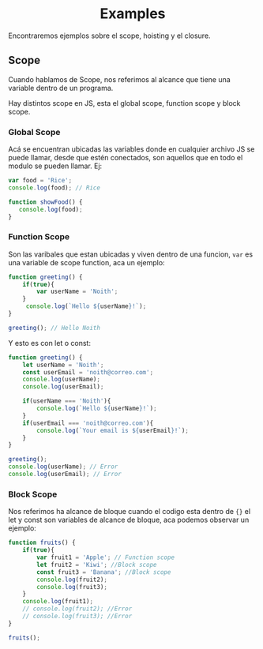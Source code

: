 <h1 align="center">
		Examples
</h1>
Encontraremos ejemplos sobre el scope, hoisting y el closure.

## Scope
Cuando hablamos de Scope, nos referimos al alcance que tiene una variable dentro de un programa.

Hay distintos scope en JS, esta el global scope, function scope y block scope.

### Global Scope
Acá se encuentran ubicadas las variables donde en cualquier archivo JS se puede llamar, desde que estén conectados, son aquellos que en todo el modulo se pueden llamar.
Ej:
```javascript
var food = 'Rice';
console.log(food); // Rice

function showFood() {
   console.log(food);
}
```
### Function Scope
Son las varibales que estan ubicadas y viven dentro de una funcion, ``` var ``` es una variable de scope function, aca un ejemplo:
``` javascript
function greeting() {
    if(true){
		var userName = 'Noith';
    }
	 console.log(`Hello ${userName}!`);
}

greeting(); // Hello Noith
```
Y esto es con let o const:
``` javascript
function greeting() {
    let userName = 'Noith';
	const userEmail = 'noith@correo.com';
    console.log(userName);
	console.log(userEmail);

    if(userName === 'Noith'){
        console.log(`Hello ${userName}!`);
    }
	if(userEmail === 'noith@correo.com'){
		console.log(`Your email is ${userEmail}!`);
	}
}

greeting();
console.log(userName); // Error
console.log(userEmail); // Error
```
### Block Scope
Nos referimos ha alcance de bloque cuando el codigo esta dentro de ``` {} ``` el let y const son variables de alcance de bloque, aca podemos observar un ejemplo:
```javascript
function fruits() {
    if(true){
        var fruit1 = 'Apple'; // Function scope
        let fruit2 = 'Kiwi'; //Block scope
        const fruit3 = 'Banana'; //Block scope
        console.log(fruit2);
        console.log(fruit3);
    }
    console.log(fruit1);
    // console.log(fruit2); //Error
    // console.log(fruit3); //Error
}

fruits();
```
